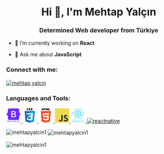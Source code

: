 <h1 align="center">Hi 👋, I'm Mehtap Yalçın</h1>
<h3 align="center">Determined Web developer from Türkiye</h3>

- 🔭 I’m currently working on **React**

- 💬 Ask me about **JavaScript**

<h3 align="left">Connect with me:</h3>
<p align="left">
<a href="https://www.linkedin.com/in/mehtap-yalcin/" target="blank"><img align="center" src="https://raw.githubusercontent.com/rahuldkjain/github-profile-readme-generator/master/src/images/icons/Social/linked-in-alt.svg" alt="mehtap yalçın" height="30" width="40" /></a>
</p>

<h3 align="left">Languages and Tools:</h3>
<p align="left"> <a href="https://getbootstrap.com" target="_blank" rel="noreferrer"> <img src="https://raw.githubusercontent.com/devicons/devicon/master/icons/bootstrap/bootstrap-plain-wordmark.svg" alt="bootstrap" width="40" height="40"/> </a> <a href="https://www.w3schools.com/css/" target="_blank" rel="noreferrer"> <img src="https://raw.githubusercontent.com/devicons/devicon/master/icons/css3/css3-original-wordmark.svg" alt="css3" width="40" height="40"/> </a> <a href="https://www.w3.org/html/" target="_blank" rel="noreferrer"> <img src="https://raw.githubusercontent.com/devicons/devicon/master/icons/html5/html5-original-wordmark.svg" alt="html5" width="40" height="40"/> </a> <a href="https://developer.mozilla.org/en-US/docs/Web/JavaScript" target="_blank" rel="noreferrer"> <img src="https://raw.githubusercontent.com/devicons/devicon/master/icons/javascript/javascript-original.svg" alt="javascript" width="40" height="40"/> </a> <a href="https://reactjs.org/" target="_blank" rel="noreferrer"> <img src="https://raw.githubusercontent.com/devicons/devicon/master/icons/react/react-original-wordmark.svg" alt="react" width="40" height="40"/> </a> <a href="https://reactnative.dev/" target="_blank" rel="noreferrer"> <img src="https://reactnative.dev/img/header_logo.svg" alt="reactnative" width="40" height="40"/> </a> </p>

<p><img align="left" src="https://github-readme-stats.vercel.app/api/top-langs?username=mehtapyalcin1&show_icons=true&locale=en&layout=compact" alt="mehtapyalcin1" /></p>

<p>&nbsp;<img align="center" src="https://github-readme-stats.vercel.app/api?username=mehtapyalcin1&show_icons=true&locale=en" alt="mehtapyalcin1" /></p>

<p><img align="center" src="https://github-readme-streak-stats.herokuapp.com/?user=mehtapyalcin1&" alt="mehtapyalcin1" /></p>
